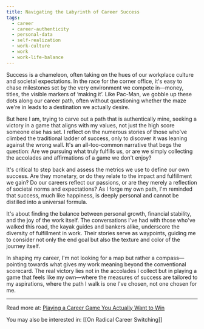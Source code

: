 ```yaml
---
title: Navigating the Labyrinth of Career Success
tags:
  - career
  - career-authenticity
  - personal-data
  - self-realization
  - work-culture
  - work
  - work-life-balance
---
```

Success is a chameleon, often taking on the hues of our workplace culture and societal expectations. In the race for the corner office, it's easy to chase milestones set by the very environment we compete in—money, titles, the visible markers of ‘making it’. Like Pac-Man, we gobble up these dots along our career path, often without questioning whether the maze we're in leads to a destination we actually desire.

But here I am, trying to carve out a path that is authentically mine, seeking a victory in a game that aligns with my values, not just the high score someone else has set. I reflect on the numerous stories of those who've climbed the traditional ladder of success, only to discover it was leaning against the wrong wall. It's an all-too-common narrative that begs the question: Are we pursuing what truly fulfills us, or are we simply collecting the accolades and affirmations of a game we don't enjoy?

It's critical to step back and assess the metrics we use to define our own success. Are they monetary, or do they relate to the impact and fulfillment we gain? Do our careers reflect our passions, or are they merely a reflection of societal norms and expectations? As I forge my own path, I'm reminded that success, much like happiness, is deeply personal and cannot be distilled into a universal formula.

It's about finding the balance between personal growth, financial stability, and the joy of the work itself. The conversations I've had with those who've walked this road, the kayak guides and bankers alike, underscore the diversity of fulfillment in work. Their stories serve as waypoints, guiding me to consider not only the end goal but also the texture and color of the journey itself.

In shaping my career, I'm not looking for a map but rather a compass—pointing towards what gives my work meaning beyond the conventional scorecard. The real victory lies not in the accolades I collect but in playing a game that feels like my own—where the measures of success are tailored to my aspirations, where the path I walk is one I've chosen, not one chosen for me.

----

Read more at: [Playing a Career Game You Actually Want to Win](https://every.to/p/are-you-playing-a-career-game-you-actually-want-to-win)

You may also be interested in: [[On Radical Career Switching]]